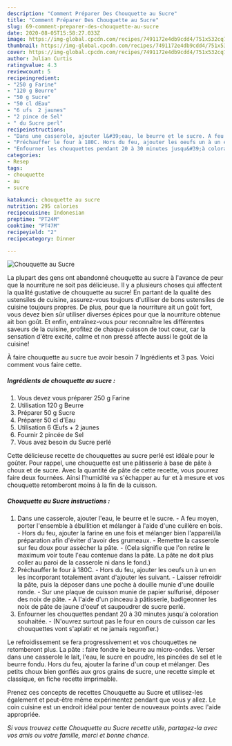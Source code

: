 ```yaml
---
description: "Comment Préparer Des Chouquette au Sucre"
title: "Comment Préparer Des Chouquette au Sucre"
slug: 69-comment-preparer-des-chouquette-au-sucre
date: 2020-08-05T15:58:27.033Z
image: https://img-global.cpcdn.com/recipes/7491172e4db9cdd4/751x532cq70/chouquette-au-sucre-photo-principale-de-la-recette.jpg
thumbnail: https://img-global.cpcdn.com/recipes/7491172e4db9cdd4/751x532cq70/chouquette-au-sucre-photo-principale-de-la-recette.jpg
cover: https://img-global.cpcdn.com/recipes/7491172e4db9cdd4/751x532cq70/chouquette-au-sucre-photo-principale-de-la-recette.jpg
author: Julian Curtis
ratingvalue: 4.3
reviewcount: 5
recipeingredient:
- "250 g Farine"
- "120 g Beurre"
- "50 g Sucre"
- "50 cl dEau"
- "6 ufs  2 jaunes"
- "2 pince de Sel"
- " du Sucre perl"
recipeinstructions:
- "Dans une casserole, ajouter l&#39;eau, le beurre et le sucre. A feu moyen, porter l&#39;ensemble à ébullition et mélanger à l&#39;aide d&#39;une cuillère en bois. Hors du feu, ajouter la farine en une fois et mélanger bien l&#39;appareil/la préparation afin d&#39;éviter d&#39;avoir des grumeaux. Remettre la casserole sur feu doux pour assécher la pâte. (Cela signifie que l&#39;on retire le maximum voir toute l&#39;eau contenue dans la pâte. La pâte ne doit plus coller au paroi de la casserole ni dans le fond.)"
- "Préchauffer le four à 180C. Hors du feu, ajouter les oeufs un à un en les incorporant totalement avant d&#39;ajouter les suivant. Laisser refroidir la pâte, puis la déposer dans une poche à douille munie d&#39;une douille ronde. Sur une plaque de cuisson munie de papier sulfurisé, déposer des noix de pâte. A l&#39;aide d&#39;un pinceau à pâtisserie, badigeonner les noix de pâte de jaune d&#39;oeuf et saupoudrer de sucre perlé."
- "Enfourner les chouquettes pendant 20 à 30 minutes jusqu&#39;à coloration souhaitée. (N&#39;ouvrez surtout pas le four en cours de cuisson car les chouquettes vont s&#39;aplatir et ne jamais regonfler.)"
categories:
- Resep
tags:
- chouquette
- au
- sucre

katakunci: chouquette au sucre 
nutrition: 295 calories
recipecuisine: Indonesian
preptime: "PT24M"
cooktime: "PT47M"
recipeyield: "2"
recipecategory: Dinner

---
```



![Chouquette au Sucre](https://img-global.cpcdn.com/recipes/7491172e4db9cdd4/751x532cq70/chouquette-au-sucre-photo-principale-de-la-recette.jpg)

La plupart des gens ont abandonné chouquette au sucre à l'avance de peur que la nourriture ne soit pas délicieuse. Il y a plusieurs choses qui affectent la qualité gustative de chouquette au sucre! En partant de la qualité des ustensiles de cuisine, assurez-vous toujours d'utiliser de bons ustensiles de cuisine toujours propres. De plus, pour que la nourriture ait un goût fort, vous devez bien sûr utiliser diverses épices pour que la nourriture obtenue ait bon goût. Et enfin, entraînez-vous pour reconnaître les différentes saveurs de la cuisine, profitez de chaque cuisson de tout cœur, car la sensation d'être excité, calme et non pressé affecte aussi le goût de la cuisine!

<!--inarticleads1-->

À faire chouquette au sucre tue avoir besoin 7 Ingrédients et 3 pas. Voici comment vous faire cette.

##### Ingrédients de chouquette au sucre :

1. Vous devez vous préparer 250 g Farine
1. Utilisation 120 g Beurre
1. Préparer 50 g Sucre
1. Préparer 50 cl d’Eau
1. Utilisation 6 Œufs + 2 jaunes
1. Fournir 2 pincée de Sel
1. Vous avez besoin  du Sucre perlé


Cette délicieuse recette de chouquettes au sucre perlé est idéale pour le goûter. Pour rappel, une chouquette est une pâtisserie à base de pâte à choux et de sucre. Avec la quantité de pâte de cette recette, vous pourrez faire deux fournées. Ainsi l&#39;humidité va s&#39;échapper au fur et à mesure et vos chouquette retomberont moins à la fin de la cuisson. 

<!--inarticleads2-->

##### Chouquette au Sucre instructions :

1. Dans une casserole, ajouter l&#39;eau, le beurre et le sucre. - A feu moyen, porter l&#39;ensemble à ébullition et mélanger à l&#39;aide d&#39;une cuillère en bois. - Hors du feu, ajouter la farine en une fois et mélanger bien l&#39;appareil/la préparation afin d&#39;éviter d&#39;avoir des grumeaux. - Remettre la casserole sur feu doux pour assécher la pâte. - (Cela signifie que l&#39;on retire le maximum voir toute l&#39;eau contenue dans la pâte. La pâte ne doit plus coller au paroi de la casserole ni dans le fond.)
1. Préchauffer le four à 180C. - Hors du feu, ajouter les oeufs un à un en les incorporant totalement avant d&#39;ajouter les suivant. - Laisser refroidir la pâte, puis la déposer dans une poche à douille munie d&#39;une douille ronde. - Sur une plaque de cuisson munie de papier sulfurisé, déposer des noix de pâte. - A l&#39;aide d&#39;un pinceau à pâtisserie, badigeonner les noix de pâte de jaune d&#39;oeuf et saupoudrer de sucre perlé.
1. Enfourner les chouquettes pendant 20 à 30 minutes jusqu&#39;à coloration souhaitée. - (N&#39;ouvrez surtout pas le four en cours de cuisson car les chouquettes vont s&#39;aplatir et ne jamais regonfler.)


Le refroidissement se fera progressivement et vos chouquettes ne retomberont plus. La pâte : faire fondre le beurre au micro-ondes. Verser dans une casserole le lait, l&#39;eau, le sucre en poudre, les pincées de sel et le beurre fondu. Hors du feu, ajouter la farine d&#39;un coup et mélanger. Des petits choux bien gonflés aux gros grains de sucre, une recette simple et classique, en fiche recette imprimable. 

<!--inarticleads1-->

<p>
Prenez ces concepts de recettes Chouquette au Sucre et utilisez-les également et peut-être même expérimentez pendant que vous y allez. Le coin cuisine est un endroit idéal pour tenter de nouveaux points avec l'aide appropriée.
</p>

<p>
<i>Si vous trouvez cette Chouquette au Sucre recette utile, partagez-la avec vos amis ou votre famille, merci et bonne chance.</i>
</p>
